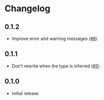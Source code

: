 # Changelog

## 0.1.2

- Improve error and warning messages ([#6](https://github.com/trailofbits/cast_checks/pull/6))

## 0.1.1

- Don't rewrite when the type is inferred ([#5](https://github.com/trailofbits/cast_checks/pull/5))

## 0.1.0

- Initial release
